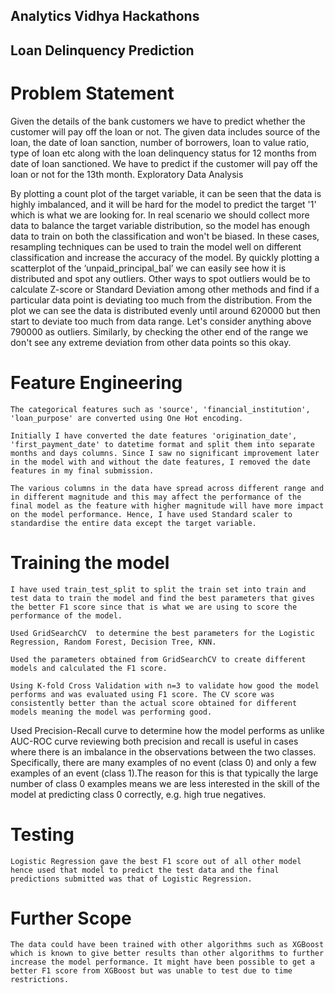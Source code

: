 ## Analytics Vidhya Hackathons
## Loan Delinquency Prediction

# Problem Statement
Given the details of the bank customers we have to predict whether the customer will pay off the loan or not. The given data includes source of the loan, the date of loan sanction, number of borrowers, loan to value ratio, type of loan etc along with the loan delinquency status for 12 months from date of loan sanctioned. We have to predict if the customer will pay off the loan or not for the 13th month.
Exploratory Data Analysis	

By plotting a count plot of the target variable, it can be seen that the data is highly imbalanced, and it will be hard for the model to predict the target '1' which is what we are looking for. In real scenario we should collect more data to balance the target variable distribution, so the model has enough data to train on both the classification and won't be biased. In these cases, resampling techniques can be used to train the model well on different classification and increase the accuracy of the model.
By quickly plotting a scatterplot of the ‘unpaid_principal_bal’ we can easily see how it is distributed and spot any outliers. Other ways to spot outliers would be to calculate Z-score or Standard Deviation among other methods and find if a particular data point is deviating too much from the distribution.
From the plot we can see the data is distributed evenly until around 620000 but then start to deviate too much from data range. Let's consider anything above 790000 as outliers. Similarly, by checking the other end of the range we don't see any extreme deviation from other data points so this okay.

# Feature Engineering
	The categorical features such as 'source', 'financial_institution', 'loan_purpose' are converted using One Hot encoding.
  
	Initially I have converted the date features 'origination_date', 'first_payment_date' to datetime format and split them into separate months and days columns. Since I saw no significant improvement later in the model with and without the date features, I removed the date features in my final submission.
  
	The various columns in the data have spread across different range and in different magnitude and this may affect the performance of the final model as the feature with higher magnitude will have more impact on the model performance. Hence, I have used Standard scaler to standardise the entire data except the target variable.
  
# Training the model
	I have used train_test_split to split the train set into train and test data to train the model and find the best parameters that gives the better F1 score since that is what we are using to score the performance of the model.
  
	Used GridSearchCV  to determine the best parameters for the Logistic Regression, Random Forest, Decision Tree, KNN.
  
	Used the parameters obtained from GridSearchCV to create different models and calculated the F1 score.
  
	Using K-fold Cross Validation with n=3 to validate how good the model performs and was evaluated using F1 score. The CV score was consistently better than the actual score obtained for different models meaning the model was performing good.
  
  Used Precision-Recall curve to determine how the model performs as unlike AUC-ROC curve reviewing both precision and recall is useful in cases where there is an imbalance in the observations between the two classes. Specifically, there are many examples of no event (class 0) and only a few examples of an event (class 1).The reason for this is that typically the large number of class 0 examples means we are less interested in the skill of the model at predicting class 0 correctly, e.g. high true negatives.

# Testing
	Logistic Regression gave the best F1 score out of all other model hence used that model to predict the test data and the final predictions submitted was that of Logistic Regression.
  
# Further Scope
	The data could have been trained with other algorithms such as XGBoost which is known to give better results than other algorithms to further increase the model performance. It might have been possible to get a better F1 score from XGBoost but was unable to test due to time restrictions.

